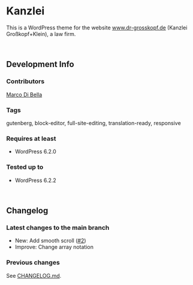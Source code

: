 # Kanzlei
This is a WordPress theme for the website www.dr-grosskopf.de (Kanzlei Großkopf+Klein), a law firm.

<br>

## Development Info

### Contributors
[Marco Di Bella ](https://github.com/mdibella-dev)

### Tags
gutenberg, block-editor, full-site-editing, translation-ready, responsive

### Requires at least

* WordPress 6.2.0

### Tested up to

* WordPress 6.2.2

<br>

## Changelog

### Latest changes to the main branch

* New: Add smooth scroll ([#2](https://github.com/mdibella-dev/mdb-kanzlei/issues/2))
* Improve: Change array notation


### Previous changes

See [CHANGELOG.md](https://github.com/mdibella-dev/mdb-kanzlei/blob/main/CHANGELOG.md).
